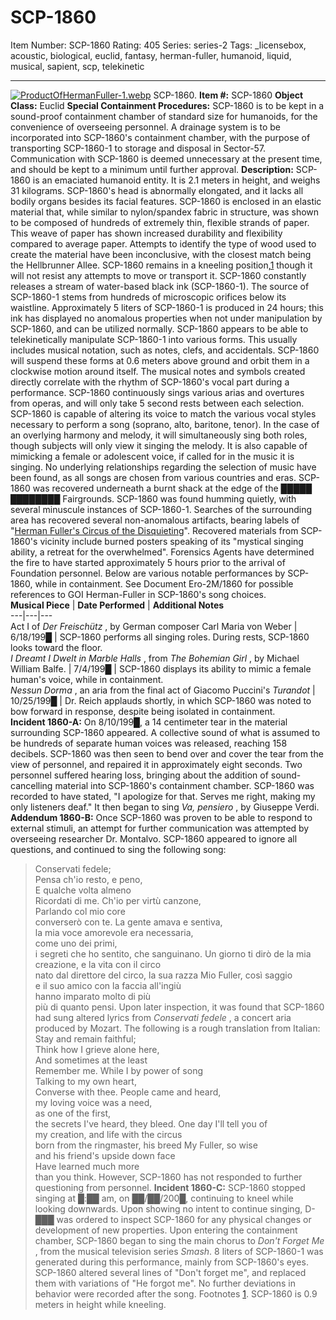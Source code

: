 # SCP-1860
Item Number: SCP-1860
Rating: 405
Series: series-2
Tags: _licensebox, acoustic, biological, euclid, fantasy, herman-fuller, humanoid, liquid, musical, sapient, scp, telekinetic

---

[![ProductOfHermanFuller-1.webp](https://scp-wiki.wdfiles.com/local--resized-images/scp-1860/ProductOfHermanFuller-1.webp/medium.jpg)](https://scp-wiki.wdfiles.com/local--files/scp-1860/ProductOfHermanFuller-1.webp)
SCP-1860.
**Item #:** SCP-1860
**Object Class:** Euclid
**Special Containment Procedures:** SCP-1860 is to be kept in a sound-proof containment chamber of standard size for humanoids, for the convenience of overseeing personnel. A drainage system is to be incorporated into SCP-1860's containment chamber, with the purpose of transporting SCP-1860-1 to storage and disposal in Sector-57. Communication with SCP-1860 is deemed unnecessary at the present time, and should be kept to a minimum until further approval.
**Description:** SCP-1860 is an emaciated humanoid entity. It is 2.1 meters in height, and weighs 31 kilograms. SCP-1860's head is abnormally elongated, and it lacks all bodily organs besides its facial features. SCP-1860 is enclosed in an elastic material that, while similar to nylon/spandex fabric in structure, was shown to be composed of hundreds of extremely thin, flexible strands of paper. This weave of paper has shown increased durability and flexibility compared to average paper. Attempts to identify the type of wood used to create the material have been inconclusive, with the closest match being the Hellbrunner Allee. SCP-1860 remains in a kneeling position,[1](javascript:;) though it will not resist any attempts to move or transport it.
SCP-1860 constantly releases a stream of water-based black ink (SCP-1860-1). The source of SCP-1860-1 stems from hundreds of microscopic orifices below its waistline. Approximately 5 liters of SCP-1860-1 is produced in 24 hours; this ink has displayed no anomalous properties when not under manipulation by SCP-1860, and can be utilized normally.
SCP-1860 appears to be able to telekinetically manipulate SCP-1860-1 into various forms. This usually includes musical notation, such as notes, clefs, and accidentals. SCP-1860 will suspend these forms at 0.6 meters above ground and orbit them in a clockwise motion around itself. The musical notes and symbols created directly correlate with the rhythm of SCP-1860's vocal part during a performance.
SCP-1860 continuously sings various arias and overtures from operas, and will only take 5 second rests between each selection. SCP-1860 is capable of altering its voice to match the various vocal styles necessary to perform a song (soprano, alto, baritone, tenor). In the case of an overlying harmony and melody, it will simultaneously sing both roles, though subjects will only view it singing the melody. It is also capable of mimicking a female or adolescent voice, if called for in the music it is singing. No underlying relationships regarding the selection of music have been found, as all songs are chosen from various countries and eras.
SCP-1860 was recovered underneath a burnt shack at the edge of the █████ ████████ Fairgrounds. SCP-1860 was found humming quietly, with several minuscule instances of SCP-1860-1. Searches of the surrounding area has recovered several non-anomalous artifacts, bearing labels of "[Herman Fuller's Circus of the Disquieting](http://www.scp-wiki.net/herman-fuller-hub)". Recovered materials from SCP-1860's vicinity include burned posters speaking of its "mystical singing ability, a retreat for the overwhelmed". Forensics Agents have determined the fire to have started approximately 5 hours prior to the arrival of Foundation personnel.
Below are various notable performances by SCP-1860, while in containment. See Document Ero-2M/1860 for possible references to GOI Herman-Fuller in SCP-1860's song choices.  
**Musical Piece** | **Date Performed** | **Additional Notes**  
---|---|---  
Act I of _Der Freischütz_ , by German composer Carl Maria von Weber | 6/18/199█ | SCP-1860 performs all singing roles. During rests, SCP-1860 looks toward the floor.  
_I Dreamt I Dwelt in Marble Halls_ , from _The Bohemian Girl_ , by Michael William Balfe. | 7/4/199█ | SCP-1860 displays its ability to mimic a female human's voice, while in containment.  
_Nessun Dorma_ , an aria from the final act of Giacomo Puccini's _Turandot_ | 10/25/199█ | Dr. Reich applauds shortly, in which SCP-1860 was noted to bow forward in response, despite being isolated in containment.  
**Incident 1860-A:** On 8/10/199█, a 14 centimeter tear in the material surrounding SCP-1860 appeared. A collective sound of what is assumed to be hundreds of separate human voices was released, reaching 158 decibels. SCP-1860 was then seen to bend over and cover the tear from the view of personnel, and repaired it in approximately eight seconds. Two personnel suffered hearing loss, bringing about the addition of sound-cancelling material into SCP-1860's containment chamber. SCP-1860 was recorded to have stated, "I apologize for that. Serves me right, making my only listeners deaf." It then began to sing _Va, pensiero_ , by Giuseppe Verdi.
**Addendum 1860-B:** Once SCP-1860 was proven to be able to respond to external stimuli, an attempt for further communication was attempted by overseeing researcher Dr. Montalvo. SCP-1860 appeared to ignore all questions, and continued to sing the following song:
> Conservati fedele;  
>  Pensa ch'io resto, e peno,  
>  E qualche volta almeno  
>  Ricordati di me.
> Ch'io per virtù canzone,  
>  Parlando col mio core  
>  converserò con te.
> La gente amava e sentiva,  
>  la mia voce amorevole era necessaria,  
>  come uno dei primi,  
>  i segreti che ho sentito, che sanguinano.
> Un giorno ti dirò de la mia  
>  creazione, e la vita con il circo  
>  nato dal direttore del circo, la sua razza
> Mio Fuller, così saggio  
>  e il suo amico con la faccia all'ingiù  
>  hanno imparato molto di più  
>  più di quanto pensi.
Upon later inspection, it was found that SCP-1860 had sung altered lyrics from _Conservati fedele_ , a concert aria produced by Mozart. The following is a rough translation from Italian:
> Stay and remain faithful;  
>  Think how I grieve alone here,  
>  And sometimes at the least  
>  Remember me.
> While I by power of song  
>  Talking to my own heart,  
>  Converse with thee.
> People came and heard,  
>  my loving voice was a need,  
>  as one of the first,  
>  the secrets I've heard, they bleed.
> One day I'll tell you of  
>  my creation, and life with the circus  
>  born from the ringmaster, his breed
> My Fuller, so wise  
>  and his friend's upside down face  
>  Have learned much more  
>  than you think.
However, SCP-1860 has not responded to further questioning from personnel.
**Incident 1860-C:** SCP-1860 stopped singing at █:██ am, on ██/██/200█, continuing to kneel while looking downwards. Upon showing no intent to continue singing, D-███ was ordered to inspect SCP-1860 for any physical changes or development of new properties. Upon entering the containment chamber, SCP-1860 began to sing the main chorus to _Don't Forget Me_ , from the musical television series _Smash_. 8 liters of SCP-1860-1 was generated during this performance, mainly from SCP-1860's eyes. SCP-1860 altered several lines of "Don't forget me", and replaced them with variations of "He forgot me". No further deviations in behavior were recorded after the song.
Footnotes
[1](javascript:;). SCP-1860 is 0.9 meters in height while kneeling.